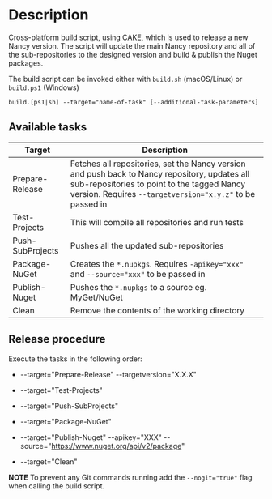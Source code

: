 # Description

Cross-platform build script, using [CAKE](http://cakebuild.net/), which is used to release a new Nancy version. The script will update the main Nancy repository and all of the sub-repositories to the designed version and build & publish the Nuget packages.

The build script can be invoked either with `build.sh` (macOS/Linux) or `build.ps1` (Windows)

`build.[ps1|sh] --target="name-of-task" [--additional-task-parameters]`

## Available tasks

| Target           | Description                                                                                                                                                                                              |
|------------------|----------------------------------------------------------------------------------------------------------------------------------------------------------------------------------------------------------|
| Prepare-Release  | Fetches all repositories, set the Nancy version and push back to Nancy repository, updates all sub-repositories to point to the tagged Nancy version. Requires `--targetversion="x.y.z"` to be passed in |
| Test-Projects    | This will compile all repositories and run tests                                                                                                                                                         |
| Push-SubProjects | Pushes all the updated sub-repositories                                                                                                                                                                  |
| Package-NuGet    | Creates the `*.nupkgs`. Requires `-apikey="xxx"` and `--source="xxx"` to be passed in                                                                                                                    |
| Publish-Nuget    | Pushes the `*.nupkgs` to a source eg. MyGet/NuGet                                                                                                                                                        |
| Clean            | Remove the contents of the working directory                                                                                                                                                             |

## Release procedure

Execute the tasks in the following order:

- --target="Prepare-Release" --targetversion="X.X.X"

- --target="Test-Projects"

- --target="Push-SubProjects"

- --target="Package-NuGet"

- --target="Publish-Nuget" --apikey="XXX" --source="https://www.nuget.org/api/v2/package"

- --target="Clean"

**NOTE** To prevent any Git commands running add the `--nogit="true"` flag when calling the build script.
